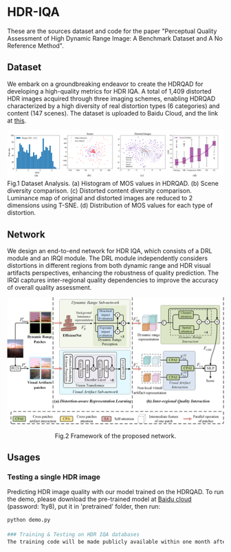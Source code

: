 # HDR-IQA
These are the sources dataset and code for the paper "Perceptual Quality Assessment of High Dynamic Range Image: A Benchmark Dataset and A No Reference Method".
## Dataset
We embark on a groundbreaking endeavor to create the HDRQAD for developing a high-quality metrics for HDR IQA. A total of 1,409 distorted HDR images acquired through three imaging schemes, enabling HDRQAD characterized by a high diversity of real distortion types (6 categories) and content (147 scenes). The dataset is uploaded to Baidu Cloud, and the link at [this](https://www.baidu.com).

![](./Images/Analysis_Dataset.png)
Fig.1 Dataset Analysis. (a) Histogram of MOS values in HDRQAD. (b) Scene diversity comparison. (c) Distorted content diversity comparison. Luminance map of original and distorted images are reduced to 2 dimensions using T-SNE. (d) Distribution of MOS values for each type of distortion.
## Network
We design an end-to-end network for HDR IQA, which consists of a DRL module and an IRQI module. The DRL module independently considers distortions in different regions from both dynamic range and HDR visual artifacts perspectives, enhancing the robustness of quality prediction. The IRQI captures inter-regional quality dependencies to improve the accuracy of overall quality assessment. 

![](./Images/framework.png)
<p align="center">
  Fig.2 Framework of the proposed network.
</p>

## Usages
### Testing a single HDR image
Predicting HDR image quality with our model trained on the HDRQAD.
To run the demo, please download the pre-trained model at [Baidu cloud](https://www.baidu.com) (password: 1ty8), put it in 'pretrained' folder, then run:
```python
python demo.py

### Training & Testing on HDR IQA databases
The training code will be made publicly available within one month after acceptance.


